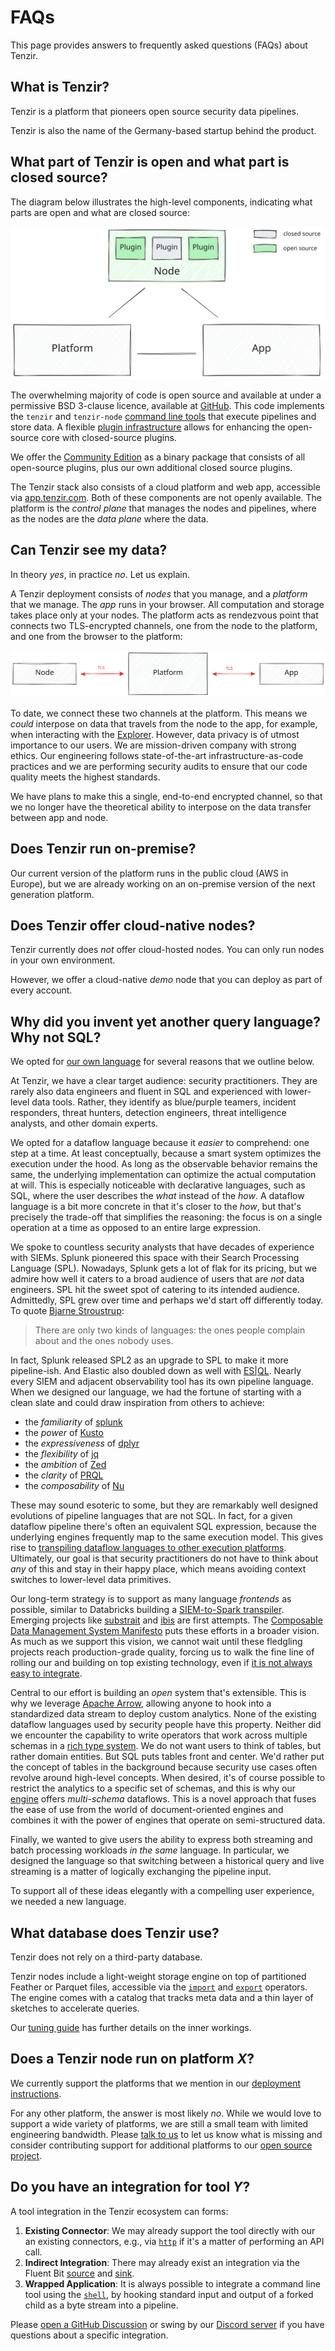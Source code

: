 # FAQs

This page provides answers to frequently asked questions (FAQs) about Tenzir.

## What is Tenzir?

Tenzir is a platform that pioneers open source security data pipelines.

Tenzir is also the name of the Germany-based startup behind the product.

## What part of Tenzir is open and what part is closed source?

The diagram below illustrates the high-level components, indicating what parts
are open and what are closed source:

![Open source vs. closed source](open-vs-closed-source.excalidraw.svg)

The overwhelming majority of code is open source and available at under a
permissive BSD 3-clause licence, available at
[GitHub](https://github.com/tenzir/tenzir). This code implements the `tenzir`
and `tenzir-node` [command line tools](command-line.md) that execute pipelines
and store data. A flexible [plugin infrastructure](architecture/plugins.md)
allows for enhancing the open-source core with closed-source plugins.

We offer the [Community Edition](https://tenzir.com/pricing) as a binary package
that consists of all open-source plugins, plus our own additional closed source
plugins.

The Tenzir stack also consists of a cloud platform and web app, accessible via
[app.tenzir.com](https://app.tenzir.com). Both of these components are not
openly available. The platform is the *control plane* that manages the nodes and
pipelines, where as the nodes are the *data plane* where the data.

## Can Tenzir see my data?

In theory *yes*, in practice *no*. Let us explain.

A Tenzir deployment consists of *nodes* that you manage, and a *platform* that
we manage. The *app* runs in your browser. All computation and storage takes
place only at your nodes. The platform acts as rendezvous point that connects
two TLS-encrypted channels, one from the node to the platform, and one from the
browser to the platform:

![Platform Connections](platform-connections.excalidraw.svg)

To date, we connect these two channels at the platform. This means we *could*
interpose on data that travels from the node to the app, for example, when
interacting with the [Explorer](setup-guides/use-the-app/README.md#explorer). However,
data privacy is of utmost importance to our users. We are mission-driven company
with strong ethics. Our engineering follows state-of-the-art
infrastructure-as-code practices and we are performing security audits to ensure
that our code quality meets the highest standards.

We have plans to make this a single, end-to-end encrypted channel, so that we
no longer have the theoretical ability to interpose on the data transfer between
app and node.

## Does Tenzir run on-premise?

Our current version of the platform runs in the public cloud (AWS in Europe),
but we are already working on an on-premise version of the next generation
platform.

## Does Tenzir offer cloud-native nodes?

Tenzir currently does *not* offer cloud-hosted nodes. You can only run nodes in
your own environment.

However, we offer a cloud-native *demo* node that you can deploy as part of
every account.

## Why did you invent yet another query language? Why not SQL?

We opted for [our own language](language/pipelines.md) for several reasons that
we outline below.

At Tenzir, we have a clear target audience: security practitioners. They are
rarely also data engineers and fluent in SQL and experienced with lower-level
data tools. Rather, they identify as blue/purple teamers, incident responders,
threat hunters, detection engineers, threat intelligence analysts, and other
domain experts.

We opted for a dataflow language because it *easier* to comprehend: one step at
a time. At least conceptually, because a smart system optimizes the execution
under the hood. As long as the observable behavior remains the same, the
underlying implementation can optimize the actual computation at will. This is
especially noticeable with declarative languages, such as SQL, where the user
describes the *what* instead of the *how*. A dataflow language is a bit more
concrete in that it's closer to the *how*, but that's precisely the trade-off
that simplifies the reasoning: the focus is on a single operation at a time as
opposed to an entire large expression.

We spoke to countless security analysts that have decades of experience with
SIEMs. Splunk pioneered this space with their Search Processing Language (SPL).
Nowadays, Splunk gets a lot of flak for its pricing, but we admire how well it
caters to a broad audience of users that are *not* data engineers. SPL hit the
sweet spot of catering to its intended audience. Admittedly, SPL grew over time
and perhaps we'd start off differently today. To quote [Bjarne
Stroustrup](https://www.stroustrup.com/):

> There are only two kinds of languages: the ones people complain about and the
> ones nobody uses.

In fact, Splunk released SPL2 as an upgrade to SPL to make it more pipeline-ish.
And Elastic also doubled down as well with [ES|QL](/blog/a-first-look-at-esql).
Nearly every SIEM and adjacent observability tool has its own pipeline language.
When we designed our language, we had the fortune of starting with a clean slate
and could draw inspiration from others to achieve:

- the *familiarity* of [splunk](https://splunk.com)
- the *power* of [Kusto](https://github.com/microsoft/Kusto-Query-Language)
- the *expressiveness* of [dplyr](https://dplyr.tidyverse.org/)
- the *flexibility* of [jq](https://stedolan.github.io/jq/)
- the *ambition* of [Zed](https://zed.brimdata.io/)
- the *clarity* of [PRQL](https://prql-lang.org/)
- the *composability* of [Nu](https://www.nushell.sh/)

These may sound esoteric to some, but they are remarkably well designed
evolutions of pipeline languages that are not SQL. In fact, for a given dataflow
pipeline there's often an equivalent SQL expression, because the underlying
engines frequently map to the same execution model. This gives rise to
[transpiling dataflow languages to other execution
platforms][splunk-transpiler]. Ultimately, our goal is that security
practitioners do not have to think about *any* of this and stay in their happy
place, which means avoiding context switches to lower-level data primitives.

[splunk-transpiler]: https://www.databricks.com/blog/2022/12/16/accelerating-siem-migrations-spl-pyspark-transpiler.html

Our long-term strategy is to support as many language *frontends* as possible,
similar to Databricks building a [SIEM-to-Spark
transpiler](https://github.com/databrickslabs/transpiler). Emerging projects
like [substrait](https://substrait.io/) and [ibis](https://ibis-project.org/)
are first attempts. The [Composable Data Management System
Manifesto](https://dl.acm.org/doi/10.14778/3603581.3603604) puts these efforts
in a broader vision. As much as we support this vision, we cannot wait until
these fledgling projects reach production-grade quality, forcing us to walk the
fine line of rolling our and building on top existing technology, even if [it
is not always easy to
integrate](/blog/parquet-and-feather-data-engineering-woes).

Central to our effort is building an *open* system that's extensible. This is
why we leverage [Apache Arrow](https://arrow.apache.org), allowing anyone to
hook into a standardized data stream to deploy custom analytics. None of the
existing dataflow languages used by security people have this property. Neither
did we encounter the capability to write operators that work across multiple
schemas in a [rich type system](./data-model/type-system.md). We do not want
users to think of tables, but rather domain entities. But SQL puts tables front
and center. We'd rather put the concept of tables in the background because
security use cases often revolve around high-level concepts. When desired, it's
of course possible to restrict the analytics to a specific set of schemas, and
this is why our [engine](./architecture/engine.md) offers *multi-schema*
dataflows. This is a novel approach that fuses the ease of use from the world
of document-oriented engines and combines it with the power of engines that
operate on semi-structured data.

Finally, we wanted to give users the ability to express both streaming and batch
processing workloads *in the same* language. In particular, we designed the
language so that switching between a historical query and live streaming is a matter of logically exchanging the pipeline input.

To support all of these ideas elegantly with a compelling user experience, we
needed a new language.

## What database does Tenzir use?

Tenzir does not rely on a third-party database.

Tenzir nodes include a light-weight storage engine on top of partitioned Feather
or Parquet files, accessible via the [`import`](operators/sinks/import.md) and
[`export`](operators/sources/export.md) operators. The engine comes with a
catalog that tracks meta data and a thin layer of sketches to accelerate
queries.

Our [tuning guide](setup-guides/tune-performance/README.md) has further details
on the inner workings.

## Does a Tenzir node run on platform *X*?

We currently support the platforms that we mention in our [deployment
instructions](setup-guides/deploy-a-node/README.md).

For any other platform, the answer is most likely *no*. While we would love to
support a wide variety of platforms, we are still a small team with limited
engineering bandwidth. Please [talk to us](/discord) to let us know what is
missing and consider contributing support for additional platforms to our [open
source project](https://github.com/tenzir/tenzir).

## Do you have an integration for tool *Y*?

A tool integration in the Tenzir ecosystem can forms:

1. **Existing Connector**: We may already support the tool directly with our an
   existing connectors, e.g., via [`http`](connectors/http.md) if it's a matter
   of performing an API call.
2. **Indirect Integration**: There may already exist an integration
   via the Fluent Bit [source](operators/sources/fluent-bit.md) and
   [sink](operators/sinks/fluent-bit.md).
3. **Wrapped Application**: It is always possible to integrate a command line
   tool using the [`shell`](operators/transformations/shell.md), by hooking
   standard input and output of a forked child as a byte stream into a
   pipeline.

Please [open a GitHub
Discussion](https://github.com/orgs/tenzir/discussions/new/choose) or swing by
our [Discord server](/discord) if you have questions about a specific
integration.
